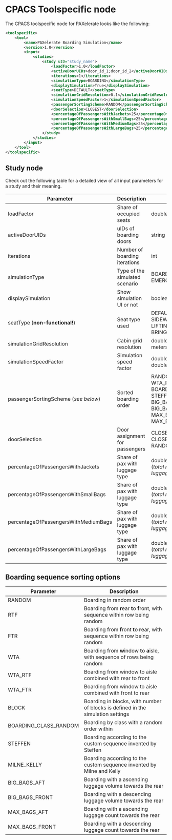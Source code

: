 # CPACS Toolspecific node

The CPACS toolspecific node for PAXelerate looks like the following:

```xml
<toolspecific>
    <tool>
        <name>PAXelerate Boarding Simulation</name>
        <version>1.0</version>
        <input>
            <studies>
                <study uID="study_name">      
                    <loadFactor>1.0</loadFactor>
                    <activeDoorUIDs>door_id_1;door_id_2</activeDoorUIDs>
                    <iterations>1</iterations> 
                    <simulationType>BOARDING</simulationType> 
                    <displaySimulation>True</displaySimulation>
                    <seatType>DEFAULT</seatType>
                    <simulationGridResolution>0.1</simulationGridResolution>
                    <simulationSpeedFactor>1</simulationSpeedFactor>
                    <passengerSortingScheme>RANDOM</passengerSortingScheme>
                    <doorSelection>CLOSEST</doorSelection>
                    <percentageOfPassengersWithJackets>25</percentageOfPassengersWithJackets>
                    <percentageOfPassengersWithSmallBags>25</percentageOfPassengersWithSmallBags>
                    <percentageOfPassengersWithMediumBags>25</percentageOfPassengersWithMediumBags>   
                    <percentageOfPassengersWithLargeBags>25</percentageOfPassengersWithLargeBags> 
                </study>
            </studies>
        </input>
    </tool>
</toolspecific>
```
## Study node

Check out the following table for a detailed view of all input parameters for a study and their meaning.

Parameter                           |   Description                     |   Input type
---                                 |   ---                             |   ---
loadFactor                          |   Share of occupied seats         |   double from 0.0 - 1.0
activeDoorUIDs                      |   uIDs of boarding doors          |   string        
iterations                          |   Number of boarding iterations   |   int
simulationType                      |   Type of the simulated scenario  |   BOARDING, DEBOARDING or EMERGENCY 
displaySimulation                   |   Show simulation UI or not       |   boolean
seatType (**non-functional!**)      |   Seat type used                  |   DEFAULT, SIDEWAYS_FOLDABLE, LIFTING_SEAT_PAN or BRING_YOUR_OWN 
simulationGridResolution            |   Cabin grid resolution           |   double, resolution in x by x meters per node
simulationSpeedFactor               |   Simulation speed factor         |   double, 1 is real time, 2 is double speed etc.
passengerSortingScheme (*see below*)|   Sorted boarding order           |   RANDOM, RTF, FTR, WTA, WTA_RTF, WTA_FTR, BLOCK, BOARDING_CLASS_RANDOM, STEFFEN, MILNE_KELLY, BIG_BAGS_AFT, BIG_BAGS_FRONT, MAX_BAGS_AFT or MAX_BAGS_FRONT
doorSelection                       |   Door assignment for passengers  |   CLOSEST, CLOSEST_BEHIND, CLOSEST_FRONT or RANDOM
percentageOfPassengersWithJackets   |   Share of pax with luggage type  |   double in % from 0 - 100 (*total rest is pax with no luggage!*)
percentageOfPassengersWithSmallBags |   Share of pax with luggage type  |   double in % from 0 - 100 (*total rest is pax with no luggage!*)
percentageOfPassengersWithMediumBags|   Share of pax with luggage type  |   double in % from 0 - 100 (*total rest is pax with no luggage!*)
percentageOfPassengersWithLargeBags |   Share of pax with luggage type  |   double in % from 0 - 100 (*total rest is pax with no luggage!*)

## Boarding sequence sorting options

Parameter               |   Description
---                     |   ---
RANDOM                  |   Boarding in random order
RTF                     |   Boarding from **r**ear **t**o **f**ront, with sequence within row being random
FTR                     |   Boarding from **f**ront **t**o **r**ear, with sequence within row being random
WTA                     |   Boarding from **w**indow **t**o **a**isle, with sequence of rows being random
WTA_RTF                 |   Boarding from window to aisle combined with rear to front 
WTA_FTR                 |   Boarding from window to aisle combined with front to rear
BLOCK                   |   Boarding in blocks, with number of blocks is defined in the simulation settings
BOARDING_CLASS_RANDOM   |   Boarding by class with a random order within
STEFFEN                 |   Boarding according to the custom sequence invented by Steffen
MILNE_KELLY             |   Boarding according to the custom sequence invented by Milne and Kelly
BIG_BAGS_AFT            |   Boarding with a ascending luggage volume towards the rear
BIG_BAGS_FRONT          |   Boarding with a descending luggage volume towards the rear
MAX_BAGS_AFT            |   Boarding with a ascending luggage count towards the rear
MAX_BAGS_FRONT          |   Boarding with a descending luggage count towards the rear
